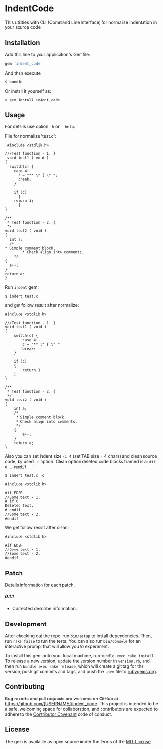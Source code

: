 # IndentCode

This utilities with CLI (Command Line Interface) for normalize indentation in your source code.

## Installation

Add this line to your application's Gemfile:

```ruby
gem 'indent_code'
```

And then execute:

    $ bundle

Or install it yourself as:

    $ gem install indent_code

## Usage

For details use option `-h` or `--help`.

File for normalize 'test.c':
```
 #include <stdlib.h>

///Test function - 1. }
 void test1 ( void )
{
  switch(c) {
    case 4:
      c = "** \" { \" ";
      break;
    }
    
    if (c) 
      {
	return 1;
      }
}

/**
 * Test function - 2. {
 */
void test2 ( void )
{
  int a;
  /*
* Simple comment block.
        * Check align into comments.
	*/
{
  a++;
}
return a;
}
```

Run `indent` gem:

    $ indent test.c

and get follow result after normalize:
```
#include <stdlib.h>

///Test function - 1. }
void test1 ( void )
{
    switch(c) {
        case 4:
        c = "** \" { \" ";
        break;
    }
    
    if (c)
    {
        return 1;
    }
}

/**
 * Test function - 2. {
 */
void test2 ( void )
{
    int a;
    /*
     * Simple comment block.
     * Check align into comments.
     */
    {
        a++;
    }
    return a;
}
```

Also you can set indent size `-i 4` (set TAB size = 4 chars) and clean source code, by used `-c` option.
Clean option deleted code blocks framed is a: `#if 0` ... `#endif`.

    $ indent test.c -c
```
#include <stdlib.h>

#if EDEF
//Some text - 1.
# if 0
Deleted text.
# endif
//Some text - 2.
#endif
```

We get follow result after clean:
```
#include <stdlib.h>

#if EDEF
//Some text - 1.
//Some text - 2.
#endif
```

## Patch

Details information for each patch.

##### 0.1.1
* Corrected describe information.


## Development

After checking out the repo, run `bin/setup` to install dependencies. Then, run `rake false` to run the tests. You can also run `bin/console` for an interactive prompt that will allow you to experiment.

To install this gem onto your local machine, run `bundle exec rake install`. To release a new version, update the version number in `version.rb`, and then run `bundle exec rake release`, which will create a git tag for the version, push git commits and tags, and push the `.gem` file to [rubygems.org](https://rubygems.org).

## Contributing

Bug reports and pull requests are welcome on GitHub at https://github.com/[USERNAME]/indent_code. This project is intended to be a safe, welcoming space for collaboration, and contributors are expected to adhere to the [Contributor Covenant](contributor-covenant.org) code of conduct.


## License

The gem is available as open source under the terms of the [MIT License](http://opensource.org/licenses/MIT).

